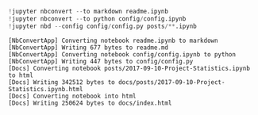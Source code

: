 

```python
!jupyter nbconvert --to markdown readme.ipynb
!jupyter nbconvert --to python config/config.ipynb
!jupyter nbd --config config/config.py posts/**.ipynb
```

    [NbConvertApp] Converting notebook readme.ipynb to markdown
    [NbConvertApp] Writing 677 bytes to readme.md
    [NbConvertApp] Converting notebook config/config.ipynb to python
    [NbConvertApp] Writing 447 bytes to config/config.py
    [Docs] Converting notebook posts/2017-09-10-Project-Statistics.ipynb to html
    [Docs] Writing 342512 bytes to docs/posts/2017-09-10-Project-Statistics.ipynb.html
    [Docs] Converting notebook into html
    [Docs] Writing 250624 bytes to docs/index.html


